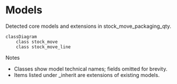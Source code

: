 # Models

Detected core models and extensions in stock_move_packaging_qty.

```mermaid
classDiagram
    class stock_move
    class stock_move_line
```

Notes
- Classes show model technical names; fields omitted for brevity.
- Items listed under _inherit are extensions of existing models.
